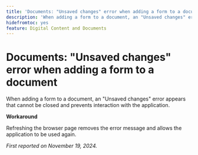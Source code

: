 ```yaml
---
title: 'Documents: "Unsaved changes" error when adding a form to a document'
description: 'When adding a form to a document, an "Unsaved changes" error appears that cannot be closed and prevents interaction with the application.'
hidefromtoc: yes
feature: Digital Content and Documents
---
```

# Documents: "Unsaved changes" error when adding a form to a document

<!--
>[!NOTE]
>
>This article was fixed on October 10, 2024.
-->

When adding a form to a document, an "Unsaved changes" error appears that cannot be closed and prevents interaction with the application.

**Workaround**

Refreshing the browser page removes the error message and allows the application to be used again.

_First reported on November 19, 2024._
